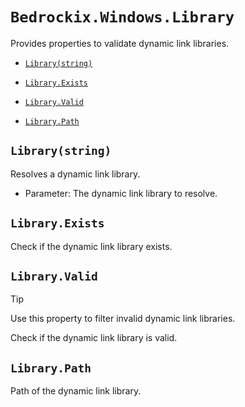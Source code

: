 # `Bedrockix.Windows.Library`

Provides properties to validate dynamic link libraries.

- [`Library(string)`](#librarystring)

- [`Library.Exists`](#libraryexists)

- [`Library.Valid`](#libraryvalid)

- [`Library.Path`](#librarypath)

## `Library(string)`

Resolves a dynamic link library.

- Parameter: The dynamic link library to resolve.

## `Library.Exists`

Check if the dynamic link library exists.

## `Library.Valid`

> [!TIP]
> Use this property to filter invalid dynamic link libraries.

Check if the dynamic link library is valid.

## `Library.Path`

Path of the dynamic link library.